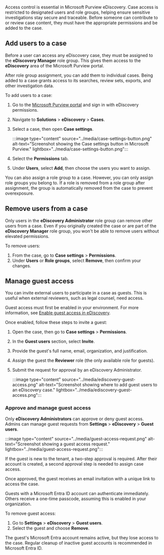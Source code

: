 Access control is essential in Microsoft Purview eDiscovery. Case access is restricted to designated users and role groups, helping ensure sensitive investigations stay secure and traceable. Before someone can contribute to or review case content, they must have the appropriate permissions and be added to the case.

## Add users to a case

Before a user can access any eDiscovery case, they must be assigned to the **eDiscovery Manager** role group. This gives them access to the **eDiscovery** area of the Microsoft Purview portal.

After role group assignment, you can add them to individual cases. Being added to a case grants access to its searches, review sets, exports, and other investigation data.

To add users to a case:

1. Go to the [Microsoft Purview portal](https://purview.microsoft.com?azure-portal=true) and sign in with eDiscovery permissions.
1. Navigate to **Solutions** > **eDiscovery** > **Cases**.
1. Select a case, then open **Case settings**.

      :::image type="content" source="../media/case-settings-button.png" alt-text="Screenshot showing the Case settings button in Microsoft Purview." lightbox="../media/case-settings-button.png":::

1. Select the **Permissions** tab.
1. Under **Users**, select **Add**, then choose the users you want to assign.

You can also assign a role group to a case. However, you can only assign role groups you belong to. If a role is removed from a role group after assignment, the group is automatically removed from the case to prevent overexposure.

## Remove users from a case

Only users in the **eDiscovery Administrator** role group can remove other users from a case. Even if you originally created the case or are part of the **eDiscovery Manager** role group, you won't be able to remove users without elevated permissions.

To remove users:

1. From the case, go to **Case settings** > **Permissions**.
1. Under **Users** or **Role groups**, select **Remove**, then confirm your changes.

## Manage guest access

You can invite external users to participate in a case as guests. This is useful when external reviewers, such as legal counsel, need access.

Guest access must first be enabled in your environment. For more information, see [Enable guest access in eDiscovery](/purview/edisc-settings-guest-users?azure-portal=true).

Once enabled, follow these steps to invite a guest:

1. Open the case, then go to **Case settings** > **Permissions**.
1. In the **Guest users** section, select **Invite**.
1. Provide the guest's full name, email, organization, and justification.
1. Assign the guest the **Reviewer** role (the only available role for guests).
1. Submit the request for approval by an eDiscovery Administrator.

   :::image type="content" source="../media/ediscovery-guest-access.png" alt-text="Screenshot showing where to add guest users to an eDiscovery case." lightbox="../media/ediscovery-guest-access.png":::

### Approve and manage guest access

Only **eDiscovery Administrators** can approve or deny guest access. Admins can manage guest requests from **Settings** > **eDiscovery** > **Guest users**.

:::image type="content" source="../media/guest-access-request.png" alt-text="Screenshot showing a guest access request." lightbox="../media/guest-access-request.png":::

If the guest is new to the tenant, a two-step approval is required. After their account is created, a second approval step is needed to assign case access.

Once approved, the guest receives an email invitation with a unique link to access the case.

Guests with a Microsoft Entra ID account can authenticate immediately. Others receive a one-time passcode, assuming this is enabled in your organization.

To remove guest access:

1. Go to **Settings** > **eDiscovery** > **Guest users**.
1. Select the guest and choose **Remove**.

The guest's Microsoft Entra account remains active, but they lose access to the case. Regular cleanup of inactive guest accounts is recommended in Microsoft Entra ID.
